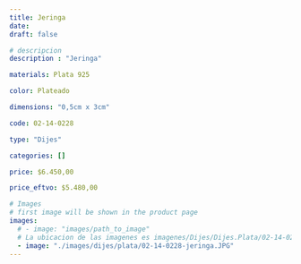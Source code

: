 ```yaml
---
title: Jeringa
date: 
draft: false

# descripcion
description : "Jeringa"

materials: Plata 925

color: Plateado

dimensions: "0,5cm x 3cm"

code: 02-14-0228

type: "Dijes"

categories: []

price: $6.450,00

price_eftvo: $5.480,00

# Images
# first image will be shown in the product page
images:
  # - image: "images/path_to_image"
  # La ubicacion de las imagenes es imagenes/Dijes/Dijes.Plata/02-14-0228-jeringa
  - image: "./images/dijes/plata/02-14-0228-jeringa.JPG"
---
```


